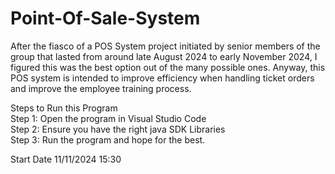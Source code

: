 # Point-Of-Sale-System
After the fiasco of a POS System project initiated by senior members of the group that lasted from around late August 2024 to early November 2024, I figured this was the best option out of the many possible ones. 
Anyway, this POS system is intended to improve efficiency when handling ticket orders and improve the employee training process.

Steps to Run this Program <br />
Step 1: Open the program in Visual Studio Code <br />
Step 2: Ensure you have the right java SDK Libraries <br />
Step 3: Run the program and hope for the best.

Start Date
11/11/2024 15:30
    
